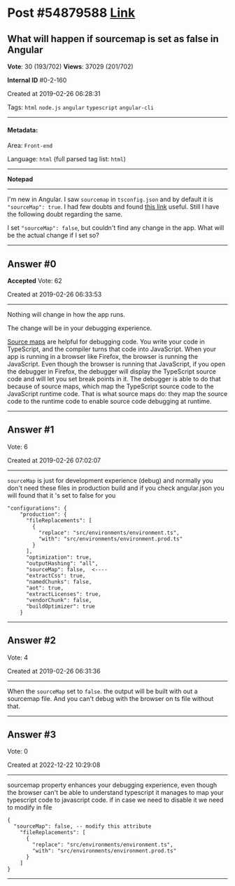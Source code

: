 
# Post \#54879588 [Link](https://stackoverflow.com/questions/54879588/)

## What will happen if sourcemap is set as false in Angular

**Vote**: 30 (193/702) **Views**: 37029 (201/702) 

**Internal ID** \#0-2-160

Created at 2019-02-26 06:28:31

Tags: `html` `node.js` `angular` `typescript` `angular-cli`

----------

#### Metadata:

Area: `Front-end`

Language: `html` (full parsed tag list: `html`)

----------

**Notepad**


----------

I'm new in Angular. I saw `sourcemap` in `tsconfig.json` and by default it is `"sourceMap": true`. I had few doubts and found [this link](https://stackoverflow.com/questions/21719562/javascript-map-files-javascript-source-maps) useful. Still I have the following doubt regarding the same.

I set `"sourceMap": false`, but couldn't find any change in the app. What will be the actual change if I set so?


----------
        
## Answer \#0

**Accepted** Vote: 62

Created at 2019-02-26 06:33:53

------------

Nothing will change in how the app runs. 

The change will be in your debugging experience.

[Source maps](https://www.html5rocks.com/en/tutorials/developertools/sourcemaps/) are helpful for debugging code. You write your code in TypeScript, and the compiler turns that  code into JavaScript. When your app is running in a browser like Firefox, the browser is running the JavaScript. Even though the browser is running that JavaScript, if you open the debugger in Firefox, the debugger will display the TypeScript source code and will let you set break points in it. The debugger is able to do that because of source maps, which map the TypeScript source code to the JavaScript runtime code. That is what source maps do: they map the source code to the runtime code to enable source code debugging at runtime.


------------
    
    
## Answer \#1

 Vote: 6

Created at 2019-02-26 07:02:07

------------

`sourceMap` is just for development experience (debug) and normally you don't need these files in production build and if you check angular.json you will found that it 's set to false for you

```
"configurations": {
    "production": {
      "fileReplacements": [
        {
          "replace": "src/environments/environment.ts",
          "with": "src/environments/environment.prod.ts"
        }
      ],
      "optimization": true,
      "outputHashing": "all",
      "sourceMap": false,  <----
      "extractCss": true,
      "namedChunks": false,
      "aot": true,
      "extractLicenses": true,
      "vendorChunk": false,
      "buildOptimizer": true
    }
```



------------
    
    
## Answer \#2

 Vote: 4

Created at 2019-02-26 06:31:36

------------

When the `sourceMap` set to `false`. the output will be built with out a sourcemap file. And you can't debug with the browser on ts file without that.


------------
    
    
## Answer \#3

 Vote: 0

Created at 2022-12-22 10:29:08

------------

sourcemap property enhances your debugging experience, even though the browser can't be able to understand typescript it manages to map your typescript code to javascript code. if in case we need to disable it we need to modify in  file
```
{
  "sourceMap": false, -- modify this attribute
    "fileReplacements": [
      {
        "replace": "src/environments/environment.ts",
        "with": "src/environments/environment.prod.ts"
      }
    ]
}
```



------------
    
    